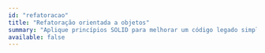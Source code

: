 ```yaml
---
id: "refatoracao"
title: "Refatoração orientada a objetos"
summary: "Aplique princípios SOLID para melhorar um código legado simples."
available: false
---
```


<script setup lang="ts">
import LessonRenderer from '@/components/lesson/LessonRenderer.vue';
import exerciseData from './refatoracao.json';
</script>

<LessonRenderer :data="exerciseData" />
